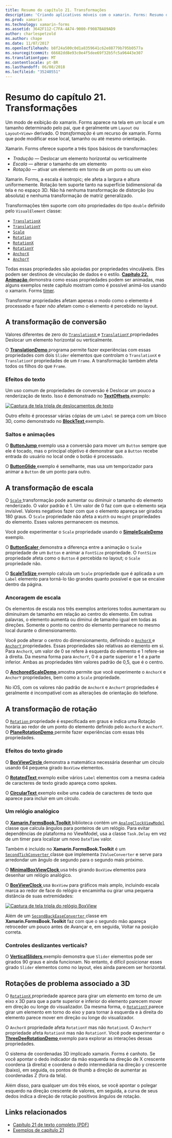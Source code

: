 ```yaml
---
title: Resumo do capítulo 21. Transformações
description: 'Criando aplicativos móveis com o xamarin. Forms: Resumo do capítulo 21. Transformações'
ms.prod: xamarin
ms.technology: xamarin-forms
ms.assetid: 3642F112-C7FA-4A74-9000-F9087BA89AD9
author: charlespetzold
ms.author: chape
ms.date: 11/07/2017
ms.openlocfilehash: b8f24a500c0d1a8359641c62e88779b795b0577a
ms.sourcegitcommit: 66682dd8e93c0e4f5dee69f32b5fc5a96443e307
ms.translationtype: MT
ms.contentlocale: pt-BR
ms.lasthandoff: 06/08/2018
ms.locfileid: "35240551"
---
```

# <a name="summary-of-chapter-21-transforms"></a>Resumo do capítulo 21. Transformações

Um modo de exibição do xamarin. Forms aparece na tela em um local e um tamanho determinado pelo pai, que é geralmente um `Layout` ou `Layout<View>` derivado. O *transformação* é um recurso de xamarin. Forms que pode modificar esse local, tamanho ou até mesmo orientação.

Xamarin. Forms oferece suporte a três tipos básicos de transformações:

- *Tradução* &mdash; Deslocar um elemento horizontal ou verticalmente
- *Escala* &mdash; alterar o tamanho de um elemento
- *Rotação* &mdash; ativar um elemento em torno de um ponto ou um eixo

Xamarin. Forms, a escala é isotropic; ele afeta a largura e altura uniformemente. Rotação tem suporte tanto na superfície bidimensional da tela e no espaço 3D. Não há nenhuma transformação de distorção (ou absoluta) e nenhuma transformação de matriz generalizado.

Transformações têm suporte com oito propriedades do tipo `double` definido pelo `VisualElement` classe:

- [`TranslationX`](https://developer.xamarin.com/api/property/Xamarin.Forms.VisualElement.TranslationX/)
- [`TranslationY`](https://developer.xamarin.com/api/property/Xamarin.Forms.VisualElement.TranslationY/)
- [`Scale`](https://developer.xamarin.com/api/property/Xamarin.Forms.VisualElement.Scale/)
- [`Rotation`](https://developer.xamarin.com/api/property/Xamarin.Forms.VisualElement.Rotation/)
- [`RotationX`](https://developer.xamarin.com/api/property/Xamarin.Forms.VisualElement.RotationX/)
- [`RotationY`](https://developer.xamarin.com/api/property/Xamarin.Forms.VisualElement.RotationY/)
- [`AnchorX`](https://developer.xamarin.com/api/property/Xamarin.Forms.VisualElement.AnchorX/)
- [`AnchorY`](https://developer.xamarin.com/api/property/Xamarin.Forms.VisualElement.AnchorY/)

Todas essas propriedades são apoiadas por propriedades vinculáveis. Eles podem ser destinos de vinculação de dados e o estilo. [**Capítulo 22. Animação** ](~/xamarin-forms/creating-mobile-apps-xamarin-forms/summaries/chapter22.md) demonstra como essas propriedades podem ser animadas, mas alguns exemplos neste capítulo mostram como é possível animá-los usando o xamarin. Forms [timer](~/xamarin-forms/platform/device.md#Device_StartTimer).

Transformar propriedades afetam apenas o modo como o elemento é processado e fazer *não* afetam como o elemento é percebido no layout.

## <a name="the-translation-transform"></a>A transformação de conversão

Valores diferentes de zero do [ `TranslationX` ](https://developer.xamarin.com/api/property/Xamarin.Forms.VisualElement.TranslationX/) e [ `TranslationY` ](https://developer.xamarin.com/api/property/Xamarin.Forms.VisualElement.TranslationY/) propriedades Deslocar um elemento horizontal ou verticalmente.

O [ **TranslationDemo** ](https://github.com/xamarin/xamarin-forms-book-samples/tree/master/Chapter21/TranslationDemo) programa permite fazer experiências com essas propriedades com dois `Slider` elementos que controlam o `TranslationX` e `TranslationY` propriedades de um `Frame`. A transformação também afeta todos os filhos do que `Frame`.

### <a name="text-effects"></a>Efeitos do texto

Um uso comum de propriedades de conversão é Deslocar um pouco a renderização de texto. Isso é demonstrado no [ **TextOffsets** ](https://github.com/xamarin/xamarin-forms-book-samples/tree/master/Chapter21/TextOffsets) exemplo:

[![Captura de tela tripla de deslocamentos de texto](images/ch21fg03-small.png "texto desloca")](images/ch21fg03-large.png#lightbox "deslocamentos de texto")

Outro efeito é processar várias cópias de um `Label` se pareça com um bloco 3D, como demonstrado no [ **BlockText** ](https://github.com/xamarin/xamarin-forms-book-samples/tree/master/Chapter21/BlockText) exemplo.

### <a name="jumps-and-animations"></a>Saltos e animações

O [ **ButtonJump** ](https://github.com/xamarin/xamarin-forms-book-samples/tree/master/Chapter21/ButtonJump) exemplo usa a conversão para mover um `Button` sempre que ele é tocado, mas o principal objetivo é demonstrar que a `Button` recebe entrada do usuário no local onde o botão é processado.

O [ **ButtonGlide** ](https://github.com/xamarin/xamarin-forms-book-samples/tree/master/Chapter21/ButtonGlide) exemplo é semelhante, mas usa um temporizador para animar a `Button` de um ponto para outro.

## <a name="the-scale-transform"></a>A transformação de escala

O [ `Scale` ](https://developer.xamarin.com/api/property/Xamarin.Forms.VisualElement.Scale/) transformação pode aumentar ou diminuir o tamanho do elemento renderizado. O valor padrão é 1. Um valor de 0 faz com que o elemento seja invisível. Valores negativos fazer com que o elemento apareça ser girados 180 graus. O `Scale` propriedade não afeta a `Width` ou `Height` propriedades do elemento. Esses valores permanecem os mesmos.

Você pode experimentar o `Scale` propriedade usando o [ **SimpleScaleDemo** ](https://github.com/xamarin/xamarin-forms-book-samples/tree/master/Chapter21/SimpleScaleDemo) exemplo.

O [ **ButtonScaler** ](https://github.com/xamarin/xamarin-forms-book-samples/tree/master/Chapter21/ButtonScaler) demonstra a diferença entre a animação o `Scale` propriedade de um `Button` e animar a `FontSize` propriedade. O `FontSize` propriedade afeta como o `Button` é percebida no layout; o `Scale` propriedade não.

O [ **ScaleToSize** ](https://github.com/xamarin/xamarin-forms-book-samples/tree/master/Chapter21/ScaleToSize) exemplo calcula um `Scale` propriedade que é aplicada a um `Label` elemento para torná-lo tão grandes quanto possível e que se encaixe dentro da página.

### <a name="anchoring-the-scale"></a>Ancoragem de escala

Os elementos de escala nos três exemplos anteriores todos aumentaram ou diminuíram de tamanho em relação ao centro do elemento. Em outras palavras, o elemento aumenta ou diminui de tamanho igual em todas as direções. Somente o ponto no centro do elemento permanece no mesmo local durante o dimensionamento.

Você pode alterar o centro do dimensionamento, definindo o [ `AnchorX` ](https://developer.xamarin.com/api/property/Xamarin.Forms.VisualElement.AnchorX/) e [ `AnchorY` ](https://developer.xamarin.com/api/property/Xamarin.Forms.VisualElement.AnchorY/) propriedades. Essas propriedades são relativas ao elemento em si. Para `AnchorX`, um valor de 0 se refere à esquerda do elemento e 1 refere-se à direita. Da mesma forma para `AnchorY`, 0 é a parte superior e 1 é a parte inferior. Ambas as propriedades têm valores padrão de 0,5, que é o centro.

O [ **AnchoredScaleDemo** ](https://github.com/xamarin/xamarin-forms-book-samples/tree/master/Chapter21/AnchoredScaleDemo) amostra permite que você experimente o `AnchorX` e `AnchorY` propriedades, bem como a `Scale` propriedade.

No iOS, com os valores não padrão de `AnchorX` e `AnchorY` propriedades é geralmente é incompatível com as alterações de orientação do telefone.

## <a name="the-rotation-transform"></a>A transformação de rotação

O [ `Rotation` ](https://developer.xamarin.com/api/property/Xamarin.Forms.VisualElement.Rotation/) propriedade é especificada em graus e indica uma Rotação horária ao redor de um ponto do elemento definido pelo `AnchorX` e `AnchorY`. O [ **PlaneRotationDemo** ](https://github.com/xamarin/xamarin-forms-book-samples/tree/master/Chapter21/PlaneRotationDemo) permite fazer experiências com essas três propriedades.

### <a name="rotated-text-effects"></a>Efeitos do texto girado

O [ **BoxViewCircle** ](https://github.com/xamarin/xamarin-forms-book-samples/tree/master/Chapter21/BoxViewCircle) demonstra a matemática necessária desenhar um círculo usando 64 pequena girado `BoxView` elementos.

O [ **RotatedText** ](https://github.com/xamarin/xamarin-forms-book-samples/tree/master/Chapter21/RotatedText) exemplo exibe vários `Label` elementos com a mesma cadeia de caracteres de texto girado apareça como spokes.

O [ **CircularText** ](https://github.com/xamarin/xamarin-forms-book-samples/tree/master/Chapter21/CircularText) exemplo exibe uma cadeia de caracteres de texto que aparece para incluir em um círculo.

### <a name="an-analog-clock"></a>Um relógio analógico

O [ **Xamarin.FormsBook.Toolkit** ](https://github.com/xamarin/xamarin-forms-book-samples/tree/master/Libraries/Xamarin.FormsBook.Toolkit) biblioteca contém um [ `AnalogClockViewModel` ](https://github.com/xamarin/xamarin-forms-book-samples/blob/master/Libraries/Xamarin.FormsBook.Toolkit/Xamarin.FormsBook.Toolkit/AnalogClockViewModel.cs) classe que calcula ângulos para ponteiros de um relógio. Para evitar dependências de plataforma no ViewModel, usa a classe `Task.Delay` em vez de um timer para localizar um novo `DateTime` valor.

Também é incluído no **Xamarin.FormsBook.Toolkit** é um [ `SecondTickConverter` ](https://github.com/xamarin/xamarin-forms-book-samples/blob/master/Libraries/Xamarin.FormsBook.Toolkit/Xamarin.FormsBook.Toolkit/SecondTickConverter.cs) classe que implementa `IValueConverter` e serve para arredondar um ângulo de segundo para o segundo mais próximo.

O [ **MinimalBoxViewClock** ](https://github.com/xamarin/xamarin-forms-book-samples/tree/master/Chapter21/MinimalBoxViewClock) usa três girando `BoxView` elementos para desenhar um relógio analógico.

O [ **BoxViewClock** ](https://github.com/xamarin/xamarin-forms-book-samples/tree/master/Chapter21/BoxViewClock) usa `BoxView` para gráficos mais amplo, incluindo escala marca ao redor de face do relógio e encaminha ou girar uma pequena distância de suas extremidades:

[![Captura de tela tripla do relógio BoxView](images/ch21fg17-small.png "Face do relógio analógico")](images/ch21fg17-large.png#lightbox "Face do relógio analógico")

Além de um [ `SecondBackEaseConverter` ](https://github.com/xamarin/xamarin-forms-book-samples/blob/master/Libraries/Xamarin.FormsBook.Toolkit/Xamarin.FormsBook.Toolkit/SecondBackEaseConverter.cs) classe em **Xamarin.FormsBook.Toolkit** faz com que o segundo mão apareça retroceder um pouco antes de Avançar e, em seguida, Voltar na posição correta.

### <a name="vertical-sliders"></a>Controles deslizantes verticais?

O [ **VerticalSliders** ](https://github.com/xamarin/xamarin-forms-book-samples/tree/master/Chapter21/VerticalSliders) exemplo demonstra que `Slider` elementos pode ser girados 90 graus e ainda funcionam. No entanto, é difícil posicionar esses girado `Slider` elementos como no layout, eles ainda parecem ser horizontal.

## <a name="3d-ish-rotations"></a>Rotações de problema associado a 3D

O [ `RotationX` ](https://developer.xamarin.com/api/property/Xamarin.Forms.VisualElement.RotationX/) propriedade aparece para girar um elemento em torno de um eixo x 3D para que a parte superior e inferior do elemento parecem mover em direção ou longe do visualizador. Da mesma forma, o [ `RotationY` ](https://developer.xamarin.com/api/property/Xamarin.Forms.VisualElement.RotationY/) parece girar um elemento em torno do eixo y para tornar à esquerda e à direita do elemento parece mover em direção ou longe do visualizador.

O `AnchorX` propriedade afeta `RotationY` mas não `RotationX`. O `AnchorY` propriedade afeta `RotationX` mas não `RotationY`. Você pode experimentar o [ **ThreeDeeRotationDemo** ](https://github.com/xamarin/xamarin-forms-book-samples/tree/master/Chapter21/ThreeDeeRotationDemo) exemplo para explorar as interações dessas propriedades.

O sistema de coordenadas 3D implicado xamarin. Forms é canhoto. Se você apontar o dedo indicador da mão esquerda na direção de X crescente coordena (à direita) e coordena o dedo intermediária na direção y crescente (baixo), em seguida, os pontos de thumb a direção de aumentar as coordenadas Z (fora da tela).

Além disso, para qualquer um dos três eixos, se você apontar o polegar esquerdo na direção crescente de valores, em seguida, a curva de seus dedos indica a direção de rotação positivos ângulos de rotação.



## <a name="related-links"></a>Links relacionados

- [Capítulo 21 de texto completo (PDF)](https://download.xamarin.com/developer/xamarin-forms-book/XamarinFormsBook-Ch21-Apr2016.pdf)
- [Exemplos de capítulo 21](https://github.com/xamarin/xamarin-forms-book-samples/tree/master/Chapter21)
